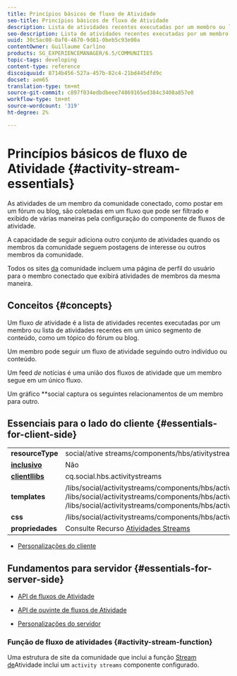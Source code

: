 ```yaml
---
title: Princípios básicos de fluxo de Atividade
seo-title: Princípios básicos de fluxo de Atividade
description: Lista de atividades recentes executadas por um membro ou lista de atividades recentes em um único segmento de conteúdo
seo-description: Lista de atividades recentes executadas por um membro ou lista de atividades recentes em um único segmento de conteúdo
uuid: 30c5ac08-0af0-4670-9d81-0beb5c93e00a
contentOwner: Guillaume Carlino
products: SG_EXPERIENCEMANAGER/6.5/COMMUNITIES
topic-tags: developing
content-type: reference
discoiquuid: 8714b456-527a-457b-82c4-21bd445dfd9c
docset: aem65
translation-type: tm+mt
source-git-commit: c897f034edbdbeee74869165ed384c3408a857e0
workflow-type: tm+mt
source-wordcount: '319'
ht-degree: 2%

---
```



# Princípios básicos de fluxo de Atividade {#activity-stream-essentials}

As atividades de um membro da comunidade conectado, como postar em um fórum ou blog, são coletadas em um fluxo que pode ser filtrado e exibido de várias maneiras pela configuração do componente de fluxos de atividade.

A capacidade de seguir adiciona outro conjunto de atividades quando os membros da comunidade seguem postagens de interesse ou outros membros da comunidade.

Todos os sites [da](/help/communities/overview.md#communitiessites) comunidade incluem uma página de perfil do usuário para o membro conectado que exibirá atividades de membros da mesma maneira.

## Conceitos {#concepts}

Um fluxo *de* atividade é a lista de atividades recentes executadas por um membro ou lista de atividades recentes em um único segmento de conteúdo, como um tópico do fórum ou blog.

Um membro pode seguir um fluxo de atividade seguindo outro indivíduo ou conteúdo.

Um feed *de* notícias é uma união dos fluxos de atividade que um membro segue em um único fluxo.

Um gráfico *[](/help/communities/essentials-socialgraph.md)*social captura os seguintes relacionamentos de um membro para outro.

## Essenciais para o lado do cliente {#essentials-for-client-side}

<table>
 <tbody>
  <tr>
   <td> <strong>resourceType</strong></td>
   <td>social/ative streams/components/hbs/ativitystreams</td>
  </tr>
  <tr>
   <td> <a href="/help/communities/scf.md#add-or-include-a-communities-component"><strong>inclusivo</strong></a></td>
   <td>Não</td>
  </tr>
  <tr>
   <td> <a href="/help/communities/clientlibs.md"><strong>clientllibs</strong></a></td>
   <td>cq.social.hbs.activitystreams</td>
  </tr>
  <tr>
   <td> <strong>templates</strong></td>
   <td> /libs/social/activitystreams/components/hbs/activitystreams/activitystreams.hbs<br /> /libs/social/activitystreams/components/hbs/activitystreams/activity/activity-title.hbs<br /> /libs/social/activitystreams/components/hbs/activitystreams/activity/activity.hbs</td>
  </tr>
  <tr>
   <td> <strong>css</strong></td>
   <td> /libs/social/activitystreams/components/hbs/activitystreams/clientlibs/activitystreams.css</td>
  </tr>
  <tr>
   <td><strong> propriedades</strong></td>
   <td>Consulte Recurso <a href="/help/communities/activities.md">Atividades Streams</a></td>
  </tr>
 </tbody>
</table>

* [Personalizações do cliente](/help/communities/client-customize.md)

## Fundamentos para servidor {#essentials-for-server-side}

* [API de fluxos de Atividade](https://helpx.adobe.com/experience-manager/6-5/sites/developing/using/reference-materials/javadoc/com/adobe/cq/social/activitystreams/api/package-frame.html)

* [API de ouvinte de fluxos de Atividade](https://helpx.adobe.com/experience-manager/6-5/sites/developing/using/reference-materials/javadoc/com/adobe/cq/social/activitystreams/listener/api/package-frame.html)

* [Personalizações do servidor](/help/communities/server-customize.md)

### Função de fluxo de atividades {#activity-stream-function}

Uma estrutura de site da comunidade que inclui a função [Stream de](/help/communities/functions.md#activity-stream-function)Atividade inclui um `activity streams` componente configurado.
